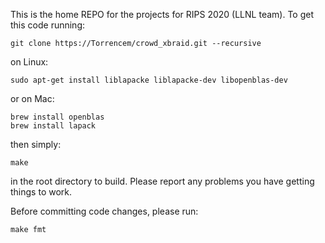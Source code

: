 
This is the home REPO for the projects for RIPS 2020 (LLNL team). To get this code running:

    git clone https://Torrencem/crowd_xbraid.git --recursive
    
on Linux:

    sudo apt-get install liblapacke liblapacke-dev libopenblas-dev

or on Mac:

    brew install openblas
    brew install lapack

then simply:

    make

in the root directory to build. Please report any problems you have getting things to work.

Before committing code changes, please run:

    make fmt
